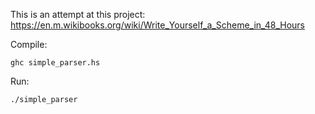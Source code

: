 This is an attempt at this project:
https://en.m.wikibooks.org/wiki/Write_Yourself_a_Scheme_in_48_Hours

Compile:

```
ghc simple_parser.hs
```

Run:

```
./simple_parser
```
